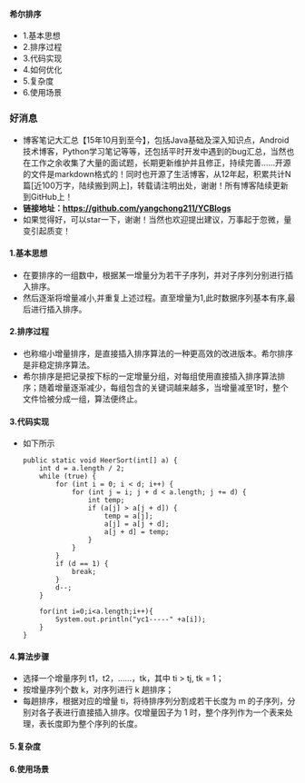 #### 希尔排序
- 1.基本思想
- 2.排序过程
- 3.代码实现
- 4.如何优化
- 5.复杂度
- 6.使用场景




### 好消息
- 博客笔记大汇总【15年10月到至今】，包括Java基础及深入知识点，Android技术博客，Python学习笔记等等，还包括平时开发中遇到的bug汇总，当然也在工作之余收集了大量的面试题，长期更新维护并且修正，持续完善……开源的文件是markdown格式的！同时也开源了生活博客，从12年起，积累共计N篇[近100万字，陆续搬到网上]，转载请注明出处，谢谢！所有博客陆续更新到GitHub上！
- **链接地址：https://github.com/yangchong211/YCBlogs**
- 如果觉得好，可以star一下，谢谢！当然也欢迎提出建议，万事起于忽微，量变引起质变！




#### 1.基本思想
- 在要排序的一组数中，根据某一增量分为若干子序列，并对子序列分别进行插入排序。
- 然后逐渐将增量减小,并重复上述过程。直至增量为1,此时数据序列基本有序,最后进行插入排序。


#### 2.排序过程
- 也称缩小增量排序，是直接插入排序算法的一种更高效的改进版本。希尔排序是非稳定排序算法。
- 希尔排序是把记录按下标的一定增量分组，对每组使用直接插入排序算法排序；随着增量逐渐减少，每组包含的关键词越来越多，当增量减至1时，整个文件恰被分成一组，算法便终止。


#### 3.代码实现
- 如下所示
    ```
    public static void HeerSort(int[] a) {
        int d = a.length / 2;
        while (true) {
            for (int i = 0; i < d; i++) {
                for (int j = i; j + d < a.length; j += d) {
                    int temp;
                    if (a[j] > a[j + d]) {
                        temp = a[j];
                        a[j] = a[j + d];
                        a[j + d] = temp;
                    }
                }
            }
            if (d == 1) {
                break;
            }
            d--;
        }
    
        for(int i=0;i<a.length;i++){
            System.out.println("yc1-----" +a[i]);
        }
    }
    ```


#### 4.算法步骤
- 选择一个增量序列 t1，t2，……，tk，其中 ti > tj, tk = 1；
- 按增量序列个数 k，对序列进行 k 趟排序；
- 每趟排序，根据对应的增量 ti，将待排序列分割成若干长度为 m 的子序列，分别对各子表进行直接插入排序。仅增量因子为 1 时，整个序列作为一个表来处理，表长度即为整个序列的长度。




#### 5.复杂度
#### 6.使用场景

